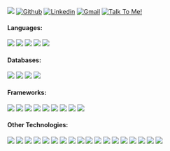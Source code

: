 ![](https://komarev.com/ghpvc/?username=ajangi&color=0069b4)
[![Github](https://img.shields.io/badge/-Github-000?style=flat&logo=Github&logoColor=white)](https://github.com/ajangi)
[![Linkedin](https://img.shields.io/badge/-LinkedIn-blue?style=flat&logo=Linkedin&logoColor=white)](https://www.linkedin.com/in/alireza-jangi-9b280867/)
[![Gmail](https://img.shields.io/badge/-Gmail-c14438?style=flat&logo=Gmail&logoColor=white)](mailto:ajangi.dev@gmail.com)
[![Talk To Me!](https://img.shields.io/badge/-Talk%20To%20Me-0094F5?style=flat&logo=google-meet&logoColor=white)](mailto:ajangi.dev@gmail.com)
<!--
- 🏢 I'm currently working at **Snapp Doctor**
- ⚙️ I use daily: `.php`, `.js`, `.html`
- 🌱 I’m currently learning **DevOps Engineering**
- 🌍 I'm mostly active within the **Laravel Community**
- 🌱 Learning all about **Open Source**
- 💬 Ask me about **DevOps**, **Docker**, **Laravel**, **React**, **React Native**
- 📫 Reach me: [LinkedIn](https://www.linkedin.com/in/alireza-jangi-9b280867/) - [E-Mail](mailto:ajangi@hotmail.com)
- ⚡️ Fun fact: I'm a huge fan of Turkish Movies
-->
#### Languages:
<p>
  <img src="https://img.shields.io/badge/-PHP-2c3e50?style=flat&logo=PHP&labelColor=34495e"/>
  <img src="https://img.shields.io/badge/-GoLang-2c3e50?style=flat&logo=Go&labelColor=34495e"/>
  <img src="https://img.shields.io/badge/-Rust-2c3e50?style=flat&logo=Rust&labelColor=34495e"/>
  <img src="https://img.shields.io/badge/-JavaScript-2c3e50?style=flat&logo=Javascript&labelColor=34495e"/>
  <img src="https://img.shields.io/badge/-Python-2c3e50?style=flat&logo=Python&labelColor=34495e"/>
</p>

#### Databases:
<p>
  <img src="https://img.shields.io/badge/-MySql-2c3e50?style=flat&logo=Mysql&labelColor=34495e"/>
  <img src="https://img.shields.io/badge/-MongoDB-2c3e50?style=flat&logo=MongoDB&labelColor=34495e"/>
  <img src="https://img.shields.io/badge/-Redis-2c3e50?style=flat&logo=Redis&labelColor=34495e"/>
  <img src="https://img.shields.io/badge/-PostgreSQL-2c3e50?style=flat&logo=PostgreSQL&labelColor=34495e"/>
</p>

#### Frameworks:
<p>
  <img src="https://img.shields.io/badge/-Laravel-2c3e50?style=flat&logo=Laravel&labelColor=34495e"/>
  <img src="https://img.shields.io/badge/-Lumen-2c3e50?style=flat&logo=Lumen&labelColor=34495e"/>
  <img src="https://img.shields.io/badge/-Sypfony-2c3e50?style=flat&logo=Symfony&&labelColor=34495e"/>
    <img src="https://img.shields.io/badge/-NodeJs-2c3e50?style=flat&logo=Node.js&labelColor=34495e"/
  <img src="https://img.shields.io/badge/-React-2c3e50?style=flat&logo=React&labelColor=34495e"/>
  <img src="https://img.shields.io/badge/-React Native-2c3e50?style=flat&logo=React&labelColor=34495e"/>
  <img src="https://img.shields.io/badge/-ExpressJs-2c3e50?style=flat&logo=Express&labelColor=34495e"/>
  <img src="https://img.shields.io/badge/-Django-2c3e50?style=flat&logo=Django&labelColor=34495e"/>
  <img src="https://img.shields.io/badge/-FastAPI-2c3e50?style=flat&logo=FastAPI&labelColor=34495e"/>
  <img src="https://img.shields.io/badge/-Next.JS-2c3e50?style=flat&logo=Next.js&labelColor=34495e"/>
</p>

#### Other Technologies: 
<p>
  <img src="https://img.shields.io/badge/-Redux-2c3e50?style=flat&logo=Redux&labelColor=34495e"/>
  <img src="https://img.shields.io/badge/-Linux-2c3e50?style=flat&logo=Linux&labelColor=34495e"/>
  <img src="https://img.shields.io/badge/-Nginx-2c3e50?style=flat&logo=Nginx&labelColor=34495e"/>
  <img src="https://img.shields.io/badge/-Git-2c3e50?style=flat&logo=Git&labelColor=34495e"/>
  <img src="https://img.shields.io/badge/-Docker-2c3e50?style=flat&logo=Docker&labelColor=34495e"/>
  <img src="https://img.shields.io/badge/-Kubernetes-2c3e50?style=flat&logo=Kubernetes&labelColor=34495e"/>
  <img src="https://img.shields.io/badge/-Kong Api Gateway-2c3e50?style=flat&logo=Kong&labelColor=34495e"/>
  <img src="https://img.shields.io/badge/-Graylog-2c3e50?style=flat&logo=Graylog&labelColor=34495e"/>
  <img src="https://img.shields.io/badge/-Sentry-2c3e50?style=flat&logo=Sentry&labelColor=34495e"/>
  <img src="https://img.shields.io/badge/-Bash-2c3e50?style=flat&logo=GNU-Bash&labelColor=34495e"/>
  <img src="https://img.shields.io/badge/-Istio-2c3e50?style=flat&logo=Istio&labelColor=34495e"/>
  <img src="https://img.shields.io/badge/-RabbitMQ-2c3e50?style=flat&logo=RabbitMQ&labelColor=34495e"/>
  <img src="https://img.shields.io/badge/-Kafka-2c3e50?style=flat&logo=Apache-Kafka&labelColor=34495e"/>
  <img src="https://img.shields.io/badge/-Elastic Search-2c3e50?style=flat&logo=Elasticsearch&labelColor=34495e"/>
  <img src="https://img.shields.io/badge/-Ubuntu-2c3e50?style=flat&logo=Ubuntu&labelColor=34495e"/>
  <img src="https://img.shields.io/badge/-Digital Ocean-2c3e50?style=flat&logo=DigitalOcean&labelColor=34495e"/>
  <img src="https://img.shields.io/badge/-Socket.io-2c3e50?style=flat&logo=Socket.io&labelColor=34495e"/>
  <img src="https://img.shields.io/badge/-Jira-2c3e50?style=flat&logo=Jira&labelColor=34495e"/>
</p>
<!--
**ajangi/ajangi** is a ✨ _special_ ✨ repository because its `README.md` (this file) appears on your GitHub profile.
Here are some ideas to get you started:

- 🔭 I’m currently working on ...
- 🌱 I’m currently learning ...
- 👯 I’m looking to collaborate on ...
- 🤔 I’m looking for help with ...
- 💬 Ask me about ...
- 📫 How to reach me: ...
- 😄 Pronouns: ...
- ⚡ Fun fact: ...
-->
